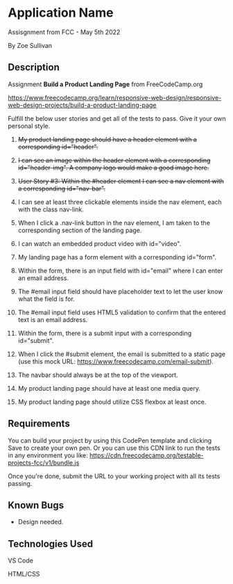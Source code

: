 # Application Name

Assisgnment from FCC - May 5th 2022

By Zoe Sullivan

## Description

Assignment **Build a Product Landing Page** from FreeCodeCamp.org

<https://www.freecodecamp.org/learn/responsive-web-design/responsive-web-design-projects/build-a-product-landing-page>

Fulfill the below user stories and get all of the tests to pass. Give it your own personal style.

1. ~~My product landing page should have a header element with a corresponding id="header".~~

2. ~~I can see an image within the header element with a corresponding id="header-img". A company logo would make a good image here.~~

3. ~~User Story #3: Within the #header element I can see a nav element with a corresponding id="nav-bar".~~

4. I can see at least three clickable elements inside the nav element, each with the class nav-link.

5. When I click a .nav-link button in the nav element, I am taken to the corresponding section of the landing page.

6. I can watch an embedded product video with id="video".

7. My landing page has a form element with a corresponding id="form".

8. Within the form, there is an input field with id="email" where I can enter an email address.

9. The #email input field should have placeholder text to let the user know what the field is for.

10. The #email input field uses HTML5 validation to confirm that the entered text is an email address.

11. Within the form, there is a submit input with a corresponding id="submit".

12. When I click the #submit element, the email is submitted to a static page (use this mock URL: <https://www.freecodecamp.com/email-submit>).

13. The navbar should always be at the top of the viewport.

14. My product landing page should have at least one media query.

15. My product landing page should utilize CSS flexbox at least once.

## Requirements

You can build your project by using this CodePen template and clicking Save to create your own pen. Or you can use this CDN link to run the tests in any environment you like: <https://cdn.freecodecamp.org/testable-projects-fcc/v1/bundle.js>

Once you're done, submit the URL to your working project with all its tests passing.

## Known Bugs

- Design needed.

## Technologies Used

VS Code

HTML/CSS
